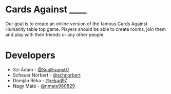 # Cards Against ____

Our goal is to create an online version of the famous Cards Against Humanity table top game. Players should be able to create rooms, join them and play with their friends or any other people.

# Developers

* Szi Ádám - [@SoulEvans07](https://github.com/soulevans07)
* Schauer Norbert - [@schnorbert](https://github.com/schnorbert)
* Domján Réka - [@rekad97](https://github.com/rekad97)
* Nagy Máté - [@nmate980829](https://github.com/nmate980829)
